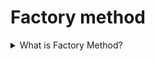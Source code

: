 # Factory method

<details>
  <summary>What is Factory Method?</summary>

Factory Method is a creational design pattern that provides an interface for creating objects in a superclass but allows subclasses to alter the type of created objects.

Applicability:

- Use the factory Method when beforehand unknown types and dependencies of the objects should work.
- Use the Factory Method for providing users of your library or framework with a way to extend its internal components.
- Use the Factory Method for saving system resources by reusing the existing exemplars instead of rebuilding them each time.

Pros:

- Avoid tight coupling between the creator and the concrete products.
- Single Responsibility Principle. You can move the product creation code into one place in the program, making the code easier to support.
- Open/Closed Principle. You can introduce new types of products into the program without breaking existing client code.

Cons:

- Each new subclass increases the code complexity. The best-case scenario is when introducing the pattern into an existing hierarchy of creator classes.

[More >>](https://refactoring.guru/design-patterns/factory-method)

</details>
